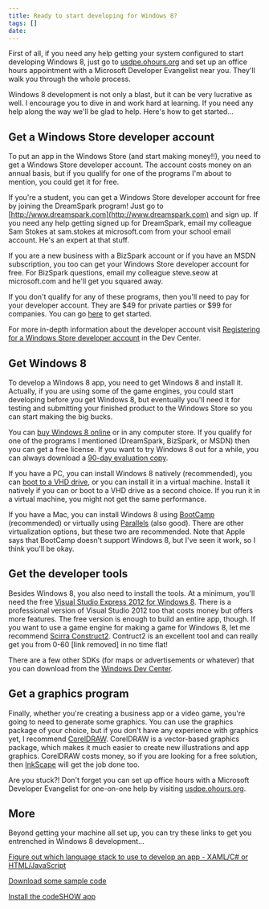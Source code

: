 ```yaml
---
title: Ready to start developing for Windows 8?
tags: []
date: 
---
```


First of all, if you need any help getting your system configured to start developing Windows 8, just go to [usdpe.ohours.org](http://usdpe.ohours.org) and set up an office hours appointment with a Microsoft Developer Evangelist near you. They'll walk you through the whole process.

Windows 8 development is not only a blast, but it can be very lucrative as well. I encourage you to dive in and work hard at learning. If you need any help along the way we'll be glad to help. Here's how to get started...

## Get a Windows Store developer account

To put an app in the Windows Store (and start making money!!), you need to get a Windows Store developer account. The account costs money on an annual basis, but if you qualify for one of the programs I'm about to mention, you could get it for free.

If you're a student, you can get a Windows Store developer account for free by joining the DreamSpark program! Just go to [http://www.dreamspark.com](http://www.dreamspark.com) and sign up. If you need any help getting signed up for DreamSpark, email my colleague Sam Stokes at sam.stokes at microsoft.com from your school email account. He's an expert at that stuff.

If you are a new business with a BizSpark account or if you have an MSDN subscription, you too can get your Windows Store developer account for free. For BizSpark questions, email my colleague steve.seow at microsoft.com and he'll get you squared away.

If you don't qualify for any of these programs, then you'll need to pay for your developer account. They are $49 for private parties or $99 for companies. You can go [here](https://appdev.microsoft.com/StorePortals/en-us/Account/Signup/Start) to get started.

For more in-depth information about the developer account visit [Registering for a Windows Store developer account](http://msdn.microsoft.com/en-us/library/windows/apps/hh868184.aspx) in the Dev Center.

## Get Windows 8

To develop a Windows 8 app, you need to get Windows 8 and install it. Actually, if you are using some of the game engines, you could start developing before you get Windows 8, but eventually you'll need it for testing and submitting your finished product to the Windows Store so you can start making the big bucks.

You can [buy Windows 8 online](http://windows.microsoft.com/en-US/windows/buy?ocid=GA8_O_WOL_Hero_ShopHP_FPP_Null) or in any computer store. If you qualify for one of the programs I mentioned (DreamSpark, BizSpark, or MSDN) then you can get a free license. If you want to try Windows 8 out for a while, you can always download a [90-day evaluation copy](http://www.microsoft.com/click/services/Redirect2.ashx?CR_CC=200125101).

If you have a PC, you can install Windows 8 natively (recommended), you can [boot to a VHD drive](http://www.hanselman.com/blog/GuideToInstallingAndBootingWindows8DeveloperPreviewOffAVHDVirtualHardDisk.aspx), or you can install it in a virtual machine. Install it natively if you can or boot to a VHD drive as a second choice. If you run it in a virtual machine, you might not get the same performance.

If you have a Mac, you can install Windows 8 using [BootCamp](http://support.apple.com/kb/HT1461) (recommended) or virtually using [Parallels](http://www.parallels.com/) (also good). There are other virtualization options, but these two are recommended. Note that Apple says that BootCamp doesn't support Windows 8, but I've seen it work, so I think you'll be okay.

## Get the developer tools

Besides Windows 8, you also need to install the tools. At a minimum, you'll need the free [Visual Studio Express 2012 for Windows 8](http://www.microsoft.com/visualstudio/eng/products/visual-studio-express-for-windows-8). There is a professional version of Visual Studio 2012 too that costs money but offers more features. The free version is enough to build an entire app, though. If you want to use a game engine for making a game for Windows 8, let me recommend [Scirra Construct2](https://www.scirra.com/construct2/releases/r114/download). Contruct2 is an excellent tool and can really get you from 0-60 [link removed] in no time flat!

There are a few other SDKs (for maps or advertisements or whatever) that you can download from the [Windows Dev Center](http://msdn.microsoft.com/windows/apps/br229516).

## Get a graphics program

Finally, whether you're creating a business app or a video game, you're going to need to generate some graphics. You can use the graphics package of your choice, but if you don't have any experience with graphics yet, I recommend [CorelDRAW](http://www.corel.com/corel/product/index.jsp?pid=prod4260069). CorelDRAW is a vector-based graphics package, which makes it much easier to create new illustrations and app graphics. CorelDRAW costs money, so if you are looking for a free solution, then [InkScape](http://inkscape.org/) will get the job done too.

Are you stuck?! Don't forget you can set up office hours with a Microsoft Developer Evangelist for one-on-one help by visiting [usdpe.ohours.org](http://usdpe.ohours.org).

## More

Beyond getting your machine all set up, you can try these links to get you entrenched in Windows 8 development...

[Figure out which language stack to use to develop an app - XAML/C# or HTML/JavaScript](http://codefoster.com/post/2012/04/25/Which-Windows-8-Language-Stack-Should-I-Choose)

[Download some sample code](http://code.msdn.microsoft.com/windowsapps)

[Install the codeSHOW app](http://aka.ms/codeshowapp)